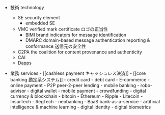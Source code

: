 - 技術 technology

    - SE security element
        - embedded SE
    - VMC verified mark certificate
        ロゴの正当性
        - BIMI brand indicators for message identification
        - DMARC domain-based message authentication reporting & conformance
            送信元の安全性
    - C2PA
        the coalition for content provenance and authenticity  
    - CAI
    - Dapps
- 業務 services
        - [[cashless payment キャッシュレス決済]]
        - [[core banking 勘定系システム]]
        - credit card
        - debt card
        - E-commerce 
        - online payment
        - P2P peer-2-peer lending
        - mobile banking
        - robo-advisor
        - digital wallet 
        - mobile payment
        - crowdfunding
        - digital currency & blockchain
            - bitcoin
            - Ethereum
            - Ripple
            - Litecoin
        - InsurTech
        - RegTech
        - neobanking
        - BaaS bank-as-a-service
        - artificial intelligence & machine learning
        - digital identity 
        - digital biometrics